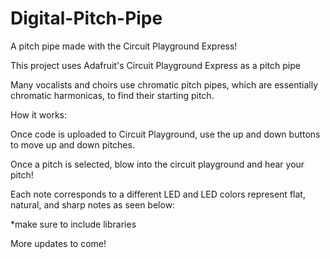 # Digital-Pitch-Pipe
A pitch pipe made with the Circuit Playground Express!

This project uses Adafruit's Circuit Playground Express as a pitch pipe

Many vocalists and choirs use chromatic pitch pipes, which are essentially chromatic harmonicas, to find their starting pitch.

How it works:

Once code is uploaded to Circuit Playground, use the up and down buttons to move up and down pitches.

Once a pitch is selected, blow into the circuit playground and hear your pitch!

Each note corresponds to a different LED and LED colors represent flat, natural, and sharp notes as seen below:

*make sure to include libraries

More updates to come!



